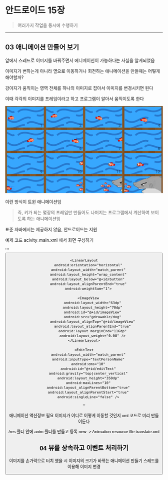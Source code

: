 # 안드로이드 15장 

> 여러가지 작업을 동시에 수행하기

* * *

## 03 애니메이션 만들어 보기

앞에서 스레드로 이미지를 바꿔주면서 에니메이션이 가능하다는 사실을 알게되었음

이미지가 변하는게 아니라 옆으로 이동하거나 회전하는 애니메이션을 만들때는 어떻게 해야할까?

강아지가 움직이는 영역 전체를 하나의 이미지로 잡아서 이미지를 변경시키면 된다

이때 각각의 이미지를 프레임이라고 하고 프로그램이 알아서 움직이도록 한다

![animation](https://github.com/misarm/android-project15/blob/master/ani.png?raw=true)

이런 방식이 트윈 애니메이션임

> 즉, 키가 되는 몇장의 프레임만 만들어도 나머지는 프로그램에서 계산하여 보이도록 하는 애니메이션임

표준 자바에서는 제공하지 않음, 안드로이드는 지원



예제 코드
acivity_main.xml 에서 화면 구성하기

'''
    <Button
        android:text="물어와"
        android:layout_width="wrap_content"
        android:layout_height="wrap_content"
        android:layout_alignParentTop="true"
        android:layout_centerHorizontal="true"
        android:id="@+id/button" />

    <LinearLayout
        android:orientation="horizontal"
        android:layout_width="match_parent"
        android:layout_height="wrap_content"
        android:layout_below="@+id/button"
        android:layout_alignParentEnd="true"
        android:weightSum="1">

        <ImageView
            android:layout_width="63dp"
            android:layout_height="70dp"
            android:id="@+id/imageView"
            android:src="@drawable/dog"
            android:layout_alignTop="@+id/imageView"
            android:layout_alignParentEnd="true"
            android:layout_marginEnd="116dp"
            android:layout_weight="0.08" />
    </LinearLayout>

    <EditText
        android:layout_width="match_parent"
        android:inputType="textPersonName"
        android:ems="10"
        android:id="@+id/editText"
        android:gravity="top|center_vertical"
        android:layout_height="350dp"
        android:maxLines="10"
        android:layout_alignParentBottom="true"
        android:layout_alignParentStart="true"
        android:singleLine="false" />
'''





애니메이션 액션정보 필요
이미지가 어디로 어떻게 이동할 것인지 xml 코드로 미리 만들어둔다

/res 폴더 안에 anim 폴더를 만들고 등록
new -> Animation resource file 
translate.xml




## 04 뷰를 상속하고 이벤트 처리하기

이미지를 손가락으로 터치 했을 시 이미지의 크기가 바뀌는 애니메이션 만들기
스레드를 이용해 이미지 변경

